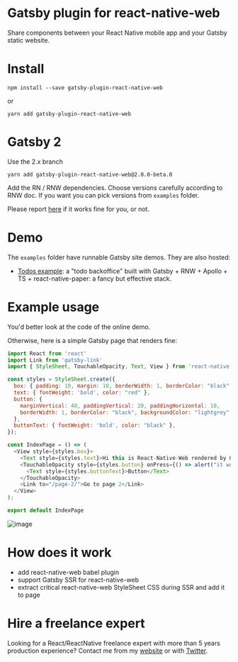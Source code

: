 Gatsby plugin for react-native-web
===================================


Share components between your React Native mobile app and your Gatsby static website.

# Install

`npm install --save gatsby-plugin-react-native-web`

or

`yarn add gatsby-plugin-react-native-web`

# Gatsby 2

Use the 2.x branch

`yarn add gatsby-plugin-react-native-web@2.0.0-beta.0`

Add the RN / RNW dependencies.
Choose versions carefully according to RNW doc. 
If you want you can pick versions from `examples` folder.

Please report [here](https://github.com/slorber/gatsby-plugin-react-native-web) if it works fine for you, or not.

# Demo

The `examples` folder have runnable Gatsby site demos. They are also hosted:

- [Todos example](https://gatsby-rnw-todos.netlify.com): a "todo backoffice" built with Gatsby + RNW + Apollo + TS + react-native-paper: a fancy but effective stack. 

# Example usage

You'd better look at the code of the online demo.

Otherwise, here is a simple Gatsby page that renders fine:

```js
import React from 'react'
import Link from 'gatsby-link'
import { StyleSheet, TouchableOpacity, Text, View } from 'react-native';

const styles = StyleSheet.create({
  box: { padding: 10, margin: 10, borderWidth: 1, borderColor: "black" },
  text: { fontWeight: 'bold', color: "red" },
  button: {
    marginVertical: 40, paddingVertical: 20, paddingHorizontal: 10,
    borderWidth: 1, borderColor: "black", backgroundColor: "lightgrey", alignItems: "center"
  },
  buttonText: { fontWeight: 'bold', color: "black" },
});

const IndexPage = () => (
  <View style={styles.box}>
    <Text style={styles.text}>Hi this is React-Native-Web rendered by Gatsby</Text>
    <TouchableOpacity style={styles.button} onPress={() => alert("it works")}>
      <Text style={styles.buttonText}>Button</Text>
    </TouchableOpacity>
    <Link to="/page-2/">Go to page 2</Link>
  </View>
);

export default IndexPage
```


![image](https://camo.githubusercontent.com/58ec39b3966cdefb241b90fb4643ad8aa7b971b2/68747470733a2f2f7062732e7477696d672e636f6d2f6d656469612f445844575f715058304149534148532e6a70673a6c61726765)



# How does it work

- add react-native-web babel plugin
- support Gatsby SSR for react-native-web
- extract critical react-native-web StyleSheet CSS during SSR and add it to page

# Hire a freelance expert

Looking for a React/ReactNative freelance expert with more than 5 years production experience?
Contact me from my [website](https://sebastienlorber.com/) or with [Twitter](https://twitter.com/sebastienlorber).

